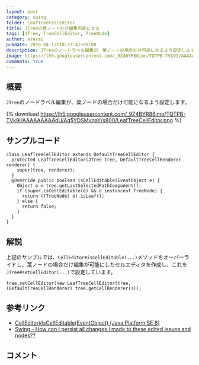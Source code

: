 ```yaml
---
layout: post
category: swing
folder: LeafTreeCellEditor
title: JTreeの葉ノードだけ編集可能にする
tags: [JTree, TreeCellEditor, TreeNode]
author: aterai
pubdate: 2010-04-12T18:23:41+09:00
description: JTreeのノードラベル編集が、葉ノードの場合だけ可能になるよう設定します。
image: https://lh5.googleusercontent.com/_9Z4BYR88imo/TQTPB-TVk9I/AAAAAAAAAdU/Aq5YDSMvqaY/s800/LeafTreeCellEditor.png
comments: true
---
```

## 概要
`JTree`のノードラベル編集が、葉ノードの場合だけ可能になるよう設定します。

{% download https://lh5.googleusercontent.com/_9Z4BYR88imo/TQTPB-TVk9I/AAAAAAAAAdU/Aq5YDSMvqaY/s800/LeafTreeCellEditor.png %}

## サンプルコード
<pre class="prettyprint"><code>class LeafTreeCellEditor extends DefaultTreeCellEditor {
  protected LeafTreeCellEditor(JTree tree, DefaultTreeCellRenderer renderer) {
    super(tree, renderer);
  }
  @Override public boolean isCellEditable(EventObject e) {
    Object o = tree.getLastSelectedPathComponent();
    if (super.isCellEditable(e) &amp;&amp; o instanceof TreeNode) {
      return ((TreeNode) o).isLeaf();
    } else {
      return false;
    }
  }
}
</code></pre>

## 解説
上記のサンプルでは、`CellEditor#isCellEditable(...)`メソッドをオーバーライドし、葉ノードの場合だけ編集が可能にしたセルエディタを作成し、これを`JTree#setCellEditor(...)`で設定しています。

<pre class="prettyprint"><code>tree.setCellEditor(new LeafTreeCellEditor(tree, (DefaultTreeCellRenderer) tree.getCellRenderer()));
</code></pre>

## 参考リンク
- [CellEditor#isCellEditable(EventObject) (Java Platform SE 8)](https://docs.oracle.com/javase/jp/8/docs/api/javax/swing/CellEditor.html#isCellEditable-java.util.EventObject-)
- [Swing - How can I persist all changes I made to these edited leaves and nodes??](https://community.oracle.com/thread/1371600)

<!-- dummy comment line for breaking list -->

## コメント
